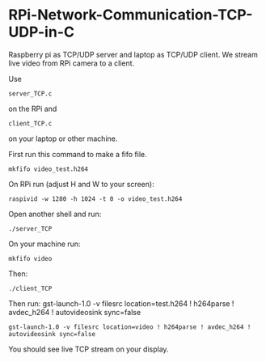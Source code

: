 # RPi-Network-Communication-TCP-UDP-in-C
Raspberry pi as TCP/UDP server and laptop as TCP/UDP client. We stream live video from RPi camera to a client.

Use
```console
server_TCP.c
```
on the RPi and
```console
client_TCP.c
```
on your laptop or other machine.

First run this command to make a fifo file.
```console
mkfifo video_test.h264
```
On RPi run (adjust H and W to your screen):
```console
raspivid -w 1280 -h 1024 -t 0 -o video_test.h264
```

Open another shell and run:
```console
./server_TCP
```

On your machine run:
```console
mkfifo video
```

Then:
```console
./client_TCP
```

Then run:
gst-launch-1.0 -v filesrc location=test.h264 ! h264parse ! avdec_h264
! autovideosink sync=false
```console
gst-launch-1.0 -v filesrc location=video ! h264parse ! avdec_h264 ! autovideosink sync=false
```
You should see live TCP stream on your display.
